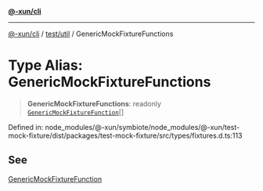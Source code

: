 [**@-xun/cli**](../../../README.md)

***

[@-xun/cli](../../../README.md) / [test/util](../README.md) / GenericMockFixtureFunctions

# Type Alias: GenericMockFixtureFunctions

> **GenericMockFixtureFunctions**: readonly [`GenericMockFixtureFunction`](GenericMockFixtureFunction.md)[]

Defined in: node\_modules/@-xun/symbiote/node\_modules/@-xun/test-mock-fixture/dist/packages/test-mock-fixture/src/types/fixtures.d.ts:113

## See

[GenericMockFixtureFunction](GenericMockFixtureFunction.md)

